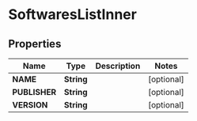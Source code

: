 # SoftwaresListInner

## Properties
Name | Type | Description | Notes
------------ | ------------- | ------------- | -------------
**NAME** | **String** |  |  [optional]
**PUBLISHER** | **String** |  |  [optional]
**VERSION** | **String** |  |  [optional]
